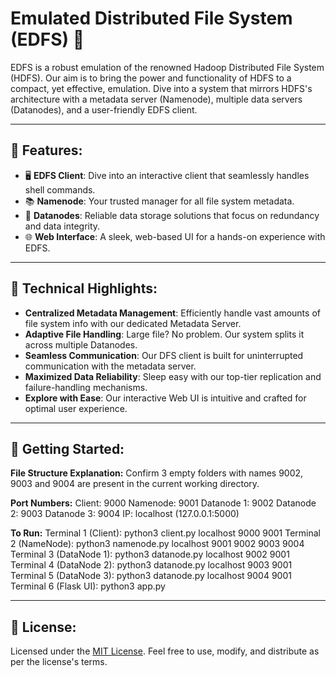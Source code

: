 
# Emulated Distributed File System (EDFS) 📂

EDFS is a robust emulation of the renowned Hadoop Distributed File System (HDFS). Our aim is to bring the power and functionality of HDFS to a compact, yet effective, emulation. Dive into a system that mirrors HDFS's architecture with a metadata server (Namenode), multiple data servers (Datanodes), and a user-friendly EDFS client.

---

## 🌟 Features:

- 🖥️ **EDFS Client**: Dive into an interactive client that seamlessly handles shell commands.
- 📚 **Namenode**: Your trusted manager for all file system metadata.
- 💾 **Datanodes**: Reliable data storage solutions that focus on redundancy and data integrity.
- 🌐 **Web Interface**: A sleek, web-based UI for a hands-on experience with EDFS.

---

## 🔧 Technical Highlights:

- **Centralized Metadata Management**: Efficiently handle vast amounts of file system info with our dedicated Metadata Server.
- **Adaptive File Handling**: Large file? No problem. Our system splits it across multiple Datanodes.
- **Seamless Communication**: Our DFS client is built for uninterrupted communication with the metadata server.
- **Maximized Data Reliability**: Sleep easy with our top-tier replication and failure-handling mechanisms.
- **Explore with Ease**: Our interactive Web UI is intuitive and crafted for optimal user experience.

---

## 🚀 Getting Started:

**File Structure Explanation:**
Confirm 3 empty folders with names 9002, 9003 and 9004 are present in the current working directory.

**Port Numbers:**
Client: 9000
Namenode: 9001
Datanode 1: 9002
Datanode 2: 9003
Datanode 3: 9004
IP: localhost (127.0.0.1:5000)

**To Run:**
Terminal 1 (Client): python3 client.py localhost 9000 9001
Terminal 2 (NameNode): python3 namenode.py localhost 9001 9002 9003 9004 Terminal 3 (DataNode 1): python3 datanode.py localhost 9002 9001
Terminal 4 (DataNode 2): python3 datanode.py localhost 9003 9001
Terminal 5 (DataNode 3): python3 datanode.py localhost 9004 9001
Terminal 6 (Flask UI): python3 app.py


---

## 📜 License:

Licensed under the [MIT License](link_to_license). Feel free to use, modify, and distribute as per the license's terms.
